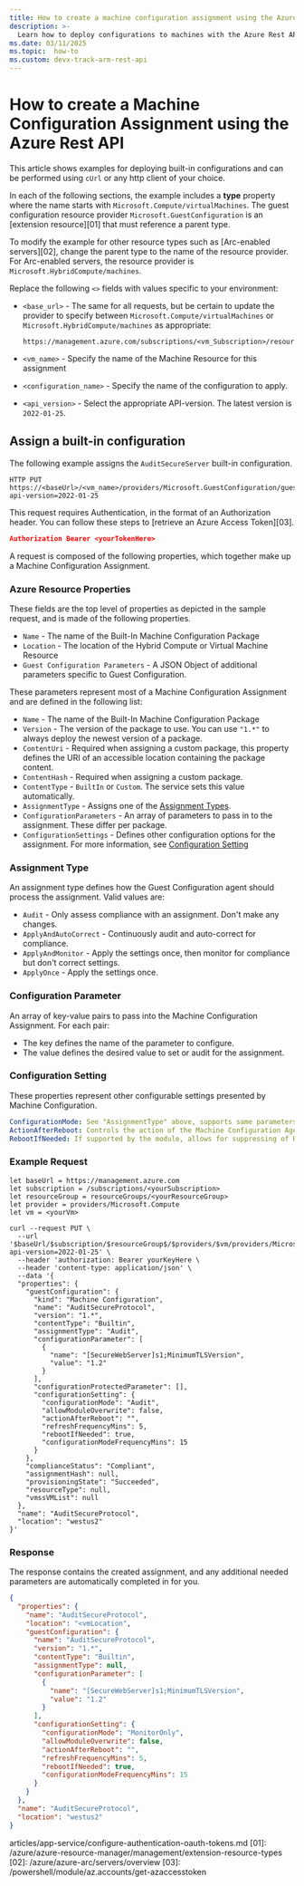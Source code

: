 ```yaml
---
title: How to create a machine configuration assignment using the Azure Rest API
description: >-
  Learn how to deploy configurations to machines with the Azure Rest API.
ms.date: 03/11/2025
ms.topic:  how-to
ms.custom: devx-track-arm-rest-api
---
```


# How to create a Machine Configuration Assignment using the Azure Rest API

This article shows examples for deploying built-in configurations and can be performed using `cUrl`
or any http client of your choice.

In each of the following sections, the example includes a **type** property where the name starts
with `Microsoft.Compute/virtualMachines`. The guest configuration resource provider
`Microsoft.GuestConfiguration` is an [extension resource][01] that must reference a parent type.

To modify the example for other resource types such as [Arc-enabled servers][02], change the parent
type to the name of the resource provider. For Arc-enabled servers, the resource provider is
`Microsoft.HybridCompute/machines`.

Replace the following `<>` fields with values specific to your environment:

- `<base_url>` - The same for all requests, but be certain to update the provider to specify
  between `Microsoft.Compute/virtualMachines` or `Microsoft.HybridCompute/machines` as appropriate:

  ```text
  https://management.azure.com/subscriptions/<vm_Subscription>/resourceGroups/<vm_ResourceGroup>/providers/<providerType>
  ```
- `<vm_name>` - Specify the name of the Machine Resource for this assignment
- `<configuration_name>` - Specify the name of the configuration to apply.
- `<api_version>` - Select the appropriate API-version. The latest version is `2022-01-25`.

## Assign a built-in configuration

The following example assigns the `AuditSecureServer` built-in configuration.

```
HTTP PUT https://<baseUrl>/<vm_name>/providers/Microsoft.GuestConfiguration/guestConfigurationAssignments/<configuration_Name>?api-version=2022-01-25
```

This request requires Authentication, in the format of an Authorization header.  You can follow these steps to [retrieve an Azure Access Token][03].

```json
Authorization Bearer <yourTokenHere>
```

A request is composed of the following properties, which together make up a Machine Configuration
Assignment.


### Azure Resource Properties

These fields are the top level of properties as depicted in the sample request, and is made of the
following properties.

- `Name` - The name of the Built-In Machine Configuration Package
- `Location` - The location of the Hybrid Compute or Virtual Machine Resource
- `Guest Configuration Parameters` - A JSON Object of additional parameters specific to Guest
  Configuration.

These parameters represent most of a Machine Configuration Assignment and are defined in the
following list:

- `Name` - The name of the Built-In Machine Configuration Package
- `Version` - The version of the package to use. You can use `"1.*"` to always deploy the newest
  version of a package.
- `ContentUri` - Required when assigning a custom package, this property defines the URI of an
  accessible location containing the package content.
- `ContentHash` - Required when assigning a custom package.
- `ContentType` - `BuiltIn` or `Custom`. The service sets this value automatically.
- `AssignmentType` - Assigns one of the [Assignment Types](#assignment-type).
- `ConfigurationParameters` - An array of parameters to pass in to the assignment. These differ per
  package.
- `ConfigurationSettings` - Defines other configuration options for the assignment. For more
  information, see [Configuration Setting](#configuration-setting)

### Assignment Type

An assignment type defines how the Guest Configuration agent should process the assignment. Valid
values are:

- `Audit` -  Only assess compliance with an assignment. Don't make any changes.
- `ApplyAndAutoCorrect` - Continuously audit and auto-correct for compliance.
- `ApplyAndMonitor` - Apply the settings once, then monitor for compliance but don't correct settings.
- `ApplyOnce` - Apply the settings once.

### Configuration Parameter

An array of key-value pairs to pass into the Machine Configuration Assignment. For each pair:

- The key defines the name of the parameter to configure.
- The value defines the desired value to set or audit for the assignment.

### Configuration Setting
These properties represent other configurable settings presented by Machine Configuration.
```yaml
ConfigurationMode: See "AssignmentType" above, supports same parameters.  Must match.
ActionAfterReboot: Controls the action of the Machine Configuration Agent after applying a reboot.
RebootIfNeeded: If supported by the module, allows for suppressing of Restarts if a Reboot is determined to be needed
```

### Example Request

```
let baseUrl = https://management.azure.com
let subscription = /subscriptions/<yourSubscription>
let resourceGroup = resourceGroups/<yourResourceGroup>
let provider = providers/Microsoft.Compute
let vm = <yourVm>

curl --request PUT \
  --url '$baseUrl/$subscription/$resourceGroup$/$providers/$vm/providers/Microsoft.GuestConfiguration/guestConfigurationAssignments/AuditSecureProtocol?api-version=2022-01-25' \
  --header 'authorization: Bearer yourKeyHere \
  --header 'content-type: application/json' \
  --data '{
  "properties": {
    "guestConfiguration": {      
      "kind": "Machine Configuration",
      "name": "AuditSecureProtocol",
      "version": "1.*",      
      "contentType": "Builtin",
      "assignmentType": "Audit",
      "configurationParameter": [
        {
          "name": "[SecureWebServer]s1;MinimumTLSVersion",
          "value": "1.2"
        }
      ],
      "configurationProtectedParameter": [],
      "configurationSetting": {
        "configurationMode": "Audit",
        "allowModuleOverwrite": false,
        "actionAfterReboot": "",
        "refreshFrequencyMins": 5,
        "rebootIfNeeded": true,
        "configurationModeFrequencyMins": 15
      }
    },
    "complianceStatus": "Compliant",
    "assignmentHash": null,            
    "provisioningState": "Succeeded",
    "resourceType": null,
    "vmssVMList": null
  },
  "name": "AuditSecureProtocol",
  "location": "westus2"
}'
```

### Response

The response contains the created assignment, and any additional needed parameters are automatically completed in for you.

```json
{
  "properties": {
    "name": "AuditSecureProtocol",
    "location": "<vmLocation",
    "guestConfiguration": {            
      "name": "AuditSecureProtocol",
      "version": "1.*",      
      "contentType": "Builtin",
      "assignmentType": null,
      "configurationParameter": [
        {
          "name": "[SecureWebServer]s1;MinimumTLSVersion",
          "value": "1.2"
        }
      ],      
      "configurationSetting": {
        "configurationMode": "MonitorOnly",
        "allowModuleOverwrite": false,
        "actionAfterReboot": "",
        "refreshFrequencyMins": 5,
        "rebootIfNeeded": true,
        "configurationModeFrequencyMins": 15
      }
    }
  },  
  "name": "AuditSecureProtocol",
  "location": "westus2"
}
```

<!-- Link reference definitions -->
articles/app-service/configure-authentication-oauth-tokens.md
[01]: /azure/azure-resource-manager/management/extension-resource-types
[02]: /azure/azure-arc/servers/overview
[03]: /powershell/module/az.accounts/get-azaccesstoken
